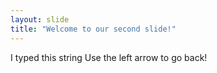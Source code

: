 ```yaml
---
layout: slide
title: "Welcome to our second slide!"
---
```

I typed this string
Use the left arrow to go back!
